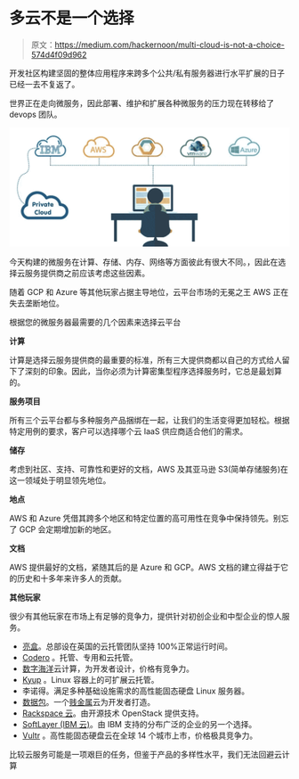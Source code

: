 # 多云不是一个选择

> 原文：<https://medium.com/hackernoon/multi-cloud-is-not-a-choice-574d4f09d962>

开发社区构建坚固的整体应用程序来跨多个公共/私有服务器进行水平扩展的日子已经一去不复返了。

世界正在走向微服务，因此部署、维护和扩展各种微服务的压力现在转移给了 devops 团队。

![](img/a469787682164aaf97017e1e54466a34.png)

今天构建的微服务在计算、存储、内存、网络等方面彼此有很大不同。，因此在选择云服务提供商之前应该考虑这些因素。

随着 GCP 和 Azure 等其他玩家占据主导地位，云平台市场的无冕之王 AWS 正在失去垄断地位。

根据您的微服务器最需要的几个因素来选择云平台

**计算**

计算是选择云服务提供商的最重要的标准，所有三大提供商都以自己的方式给人留下了深刻的印象。因此，当你必须为计算密集型程序选择服务时，它总是最划算的。

**服务项目**

所有三个云平台都与多种服务产品捆绑在一起，让我们的生活变得更加轻松。根据特定用例的要求，客户可以选择哪个云 IaaS 供应商适合他们的需求。

**储存**

考虑到社区、支持、可靠性和更好的文档，AWS 及其亚马逊 S3(简单存储服务)在这一领域处于明显领先地位。

**地点**

AWS 和 Azure 凭借其跨多个地区和特定位置的高可用性在竞争中保持领先。别忘了 GCP 会定期增加新的地区。

**文档**

AWS 提供最好的文档，紧随其后的是 Azure 和 GCP。AWS 文档的建立得益于它的历史和十多年来许多人的贡献。

**其他玩家**

很少有其他玩家在市场上有足够的竞争力，提供针对初创企业和中型企业的惊人服务。

*   [亮盒](https://www.brightbox.com/)。总部设在英国的云托管团队坚持 100%正常运行时间。
*   [Codero](http://www.codero.com/) 。托管、专用和云托管。
*   [数字海洋](https://www.digitalocean.com/)云计算，为开发者设计，价格有竞争力。
*   [Kyup](https://kyup.com/) 。Linux 容器上的可扩展云托管。
*   李诺得。满足多种基础设施需求的高性能固态硬盘 Linux 服务器。
*   [数据包](https://www.packet.net/)。一个[贱金属](https://en.wikipedia.org/wiki/Bare*machine)云为开发者打造。
*   [Rackspace 云](https://www.rackspace.com/cloud)。由开源技术 OpenStack 提供支持。
*   [SoftLayer (IBM 云)](http://www.softlayer.com/)。由 IBM 支持的分布广泛的企业的另一个选择。
*   [Vultr](https://www.vultr.com/) 。高性能固态硬盘云在全球 14 个城市上市，价格极具竞争力。

比较云服务可能是一项艰巨的任务，但鉴于产品的多样性水平，我们无法回避云计算